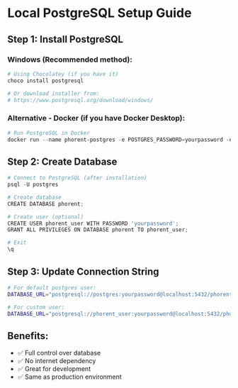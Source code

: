 # Local PostgreSQL Setup Guide

## Step 1: Install PostgreSQL

### Windows (Recommended method):
```powershell
# Using Chocolatey (if you have it)
choco install postgresql

# Or download installer from:
# https://www.postgresql.org/download/windows/
```

### Alternative - Docker (if you have Docker Desktop):
```powershell
# Run PostgreSQL in Docker
docker run --name phorent-postgres -e POSTGRES_PASSWORD=yourpassword -e POSTGRES_DB=phorent -p 5432:5432 -d postgres:15
```

## Step 2: Create Database

```powershell
# Connect to PostgreSQL (after installation)
psql -U postgres

# Create database
CREATE DATABASE phorent;

# Create user (optional)
CREATE USER phorent_user WITH PASSWORD 'yourpassword';
GRANT ALL PRIVILEGES ON DATABASE phorent TO phorent_user;

# Exit
\q
```

## Step 3: Update Connection String

```bash
# For default postgres user:
DATABASE_URL="postgresql://postgres:yourpassword@localhost:5432/phorent"

# For custom user:
DATABASE_URL="postgresql://phorent_user:yourpassword@localhost:5432/phorent"
```

## Benefits:
- ✅ Full control over database
- ✅ No internet dependency
- ✅ Great for development
- ✅ Same as production environment
